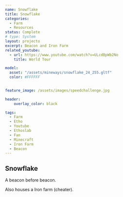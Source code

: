 ```yaml
---
name: Snowflake
title: Snowflake
categories:
  - Farm
  - Resources
status: Complete
# type: System
layout: projecto
excerpt: Beacon and Iron Farm
related_youtube:
  - url: https://www.youtube.com/watch?v=ULcdBpWb2No
    title: World Tour

model:
  asset: "/assets/mineways/snowflake_24_255.gltf"
  color: #FFFFFF

  
feature_image: /assets/images/speedchallenge.jpg

header: 
    overlay_color: black

tags:
  - Farm
  - Etho
  - Youtube
  - Ethoslab
  - Fan
  - Minecraft
  - Iron Farm
  - Beacon
---
```



## Snowflake
A beacon before beacon.


Also houses a Iron farm (cheater).